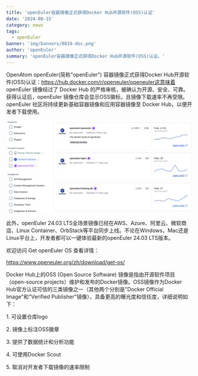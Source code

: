 ```yaml
---
title: 'openEuler容器镜像正式获得Docker Hub开源软件(OSS)认证'
date: '2024-08-15'
category: news
tags:
  - openEuler
banner: 'img/banners/0819-doc.png'
author: 'openEuler'
summary: 'openEuler容器镜像正式获得Docker Hub开源软件(OSS)认证。'
---
```




OpenAtom openEuler(简称\"openEuler\") 容器镜像正式获得Docker
Hub开源软件(OSS)认证：https://hub.docker.com/r/openeuler/openeuler这意味着
openEuler 镜像经过了 Docker Hub
的严格审核，被确认为开源、安全、可靠。获得认证后，openEuler
镜像仓库会显示OSS徽标，且镜像下载速率不再受限。\
openEuler 社区将持续更新基础容器镜像和应用容器镜像至 Docker
Hub，以便开发者下载使用。


![image2](./media/image1.png)

 此外，openEuler 24.03 LTS全场景镜像已经在AWS、Azure、阿里云、微软商店、Linux Container、OrbStack等平台同步上线。不论在Windows，Mac还是Linux平台上，开发者都可以一键体验最新的openEuler
24.03 LTS版本。

 欢迎访问 Get openEuler OS 查看详情：

https://www.openeuler.org/zh/download/get-os/

Docker Hub上的OSS (Open Source Software)
镜像是指由开源软件项目（open-source
projects）维护和发布的Docker镜像。OSS镜像作为Docker
Hub官方认证可信的三类镜像之一（其他两个分别是"Docker Official
Image"和"Verified
Publisher"镜像），具备更高的曝光度和信任度，详细说明如下：

1\. 可设置仓库logo

2\. 镜像上标注OSS徽章

3\. 提供了数据统计和分析功能

4\. 可使用Docker Scout

5\. 取消对开发者下载镜像的速率限制
